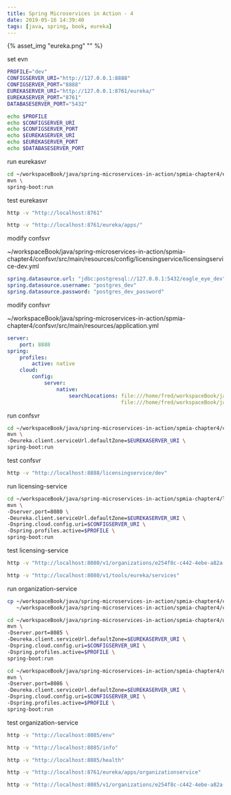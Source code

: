 ```yaml
---
title: Spring Microservices in Action - 4
date: 2019-05-16 14:39:40
tags: [java, spring, book, eureka]
---
```


{% asset_img "eureka.png" "" %}

<!--more-->

set evn

```sh
PROFILE="dev"
CONFIGSERVER_URI="http://127.0.0.1:8888"
CONFIGSERVER_PORT="8888"
EUREKASERVER_URI="http://127.0.0.1:8761/eureka/"
EUREKASERVER_PORT="8761"
DATABASESERVER_PORT="5432"

echo $PROFILE
echo $CONFIGSERVER_URI
echo $CONFIGSERVER_PORT
echo $EUREKASERVER_URI
echo $EUREKASERVER_PORT
echo $DATABASESERVER_PORT
```

run eurekasvr

```sh
cd ~/workspaceBook/java/spring-microservices-in-action/spmia-chapter4/eurekasvr && \
mvn \
spring-boot:run
```

test eurekasvr

```sh
http -v "http://localhost:8761"

http -v "http://localhost:8761/eureka/apps/"
```

modify confsvr

~/workspaceBook/java/spring-microservices-in-action/spmia-chapter4/confsvr/src/main/resources/config/licensingservice/licensingservice-dev.yml

```yaml
spring.datasource.url: "jdbc:postgresql://127.0.0.1:5432/eagle_eye_dev"
spring.datasource.username: "postgres_dev"
spring.datasource.password: "postgres_dev_password"
```

modify confsvr

~/workspaceBook/java/spring-microservices-in-action/spmia-chapter4/confsvr/src/main/resources/application.yml

```yaml
server:
    port: 8888
spring:
    profiles:
        active: native
    cloud:
        config:
            server:
                native:
                    searchLocations: file:///home/fred/workspaceBook/java/spring-microservices-in-action/spmia-chapter4/confsvr/src/main/resources/config/licensingservice,
                                     file:///home/fred/workspaceBook/java/spring-microservices-in-action/spmia-chapter4/confsvr/src/main/resources/config/organizationservice
```

run confsvr

```sh
cd ~/workspaceBook/java/spring-microservices-in-action/spmia-chapter4/confsvr && \
mvn \
-Deureka.client.serviceUrl.defaultZone=$EUREKASERVER_URI \
spring-boot:run
```

test confsvr

```sh
http -v "http://localhost:8888/licensingservice/dev"
```

run licensing-service

```sh
cd ~/workspaceBook/java/spring-microservices-in-action/spmia-chapter4/licensing-service && \
mvn \
-Dserver.port=8080 \
-Deureka.client.serviceUrl.defaultZone=$EUREKASERVER_URI \
-Dspring.cloud.config.uri=$CONFIGSERVER_URI \
-Dspring.profiles.active=$PROFILE \
spring-boot:run
```

test licensing-service

```sh
http -v "http://localhost:8080/v1/organizations/e254f8c-c442-4ebe-a82a-e2fc1d1ff78a/licenses/"

http -v "http://localhost:8080/v1/tools/eureka/services"
```

run organization-service

```sh
cp ~/workspaceBook/java/spring-microservices-in-action/spmia-chapter4/confsvr/src/main/resources/config/licensingservice/licensingservice-dev.yml \
   ~/workspaceBook/java/spring-microservices-in-action/spmia-chapter4/confsvr/src/main/resources/config/organizationservice/organizationservice-dev.yml

cd ~/workspaceBook/java/spring-microservices-in-action/spmia-chapter4/organization-service && \
mvn \
-Dserver.port=8085 \
-Deureka.client.serviceUrl.defaultZone=$EUREKASERVER_URI \
-Dspring.cloud.config.uri=$CONFIGSERVER_URI \
-Dspring.profiles.active=$PROFILE \
spring-boot:run

cd ~/workspaceBook/java/spring-microservices-in-action/spmia-chapter4/organization-service && \
mvn \
-Dserver.port=8086 \
-Deureka.client.serviceUrl.defaultZone=$EUREKASERVER_URI \
-Dspring.cloud.config.uri=$CONFIGSERVER_URI \
-Dspring.profiles.active=$PROFILE \
spring-boot:run
```

test organization-service

```sh
http -v "http://localhost:8085/env"

http -v "http://localhost:8085/info"

http -v "http://localhost:8085/health"

http -v "http://localhost:8761/eureka/apps/organizationservice"

http -v "http://localhost:8085/v1/organizations/e254f8c-c442-4ebe-a82a-e2fc1d1ff78a"
```
